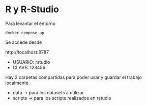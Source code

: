 # R y R-Studio

Para levantar el entorno

```docker-compose up```

Se accede desde 

http://localhost:8787

- USUARIO: rstudio
- CLAVE: 123456

Hay 2 carpetas compartidas para poder usar y guardar el trabajo localmente.

- data -> para los datasets a utilizar
- scripts -> para los scripts realizados en rstudio

